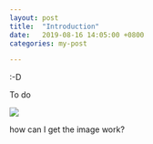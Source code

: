 ```yaml
---
layout: post
title:	"Introduction"
date:	2019-08-16 14:05:00 +0800
categories: my-post

---
```




:-D

To do

![]({{site.url}}../../../../assets/images/icon.png)

how can I get the image work?













